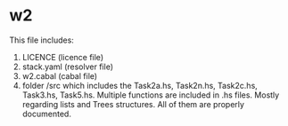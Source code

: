 # w2
This file includes:
1. LICENCE (licence file)
2. stack.yaml (resolver file)
3. w2.cabal (cabal file)
4. folder /src which includes the Task2a.hs, Task2n.hs, Task2c.hs, Task3.hs, Task5.hs. 
Multiple functions are included in .hs files. Mostly regarding lists and Trees structures. All of them are properly documented.



